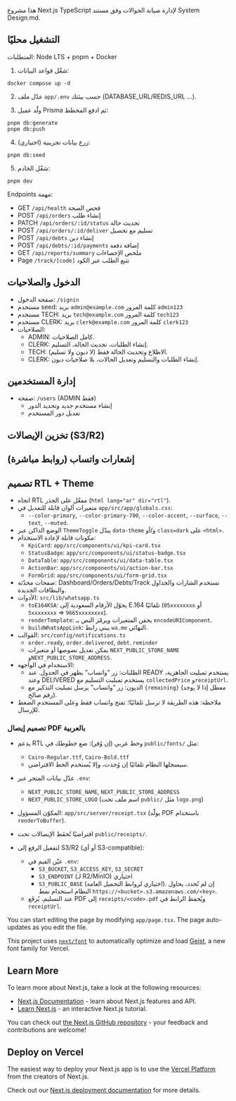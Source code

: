 هذا مشروع Next.js TypeScript لإدارة صيانة الجوالات وفق مستند System Design.md.

## التشغيل محليًا

المتطلبات: Node LTS + pnpm + Docker

1) شغّل قواعد البيانات:

```
docker compose up -d
```

2) عدّل ملف `app/.env` حسب بيئتك (DATABASE_URL/REDIS_URL ...).

3) ولّد عميل Prisma ثم ادفع المخطط:

```
pnpm db:generate
pnpm db:push
```

4) (اختياري) زرع بيانات تجريبية:

```
pnpm db:seed
```

5) شغّل الخادم:

```
pnpm dev
```

Endpoints مهمة:

- GET `/api/health` فحص الصحة
- POST `/api/orders` إنشاء طلب
- PATCH `/api/orders/:id/status` تحديث حالة
- POST `/api/orders/:id/deliver` تسليم مع تحصيل
- POST `/api/debts` إنشاء دين
- POST `/api/debts/:id/payments` إضافة دفعة
- GET `/api/reports/summary` ملخص الإحصاءات
- Page `/track/[code]` تتبع الطلب عبر الكود

## الدخول والصلاحيات

- صفحة الدخول: `/signin`
- مستخدم seed: بريد `admin@example.com` كلمة المرور `admin123`
- مستخدم TECH: بريد `tech@example.com` كلمة المرور `tech123`
- مستخدم CLERK: بريد `clerk@example.com` كلمة المرور `clerk123`
- الصلاحيات:
  - ADMIN: كامل الصلاحيات.
  - CLERK: إنشاء الطلبات، تحديث الحالة، التسليم.
  - TECH: الاطلاع وتحديث الحالة فقط (لا ديون ولا تسليم).
  - CLERK: إنشاء الطلبات والتسليم وتعديل الحالات، بلا صلاحيات ديون.

## إدارة المستخدمين

- صفحة: `/users` (ADMIN فقط)
  - إنشاء مستخدم جديد وتحديد الدور
  - تعديل دور المستخدم

## تخزين الإيصالات (S3/R2)

## إشعارات واتساب (روابط مباشرة)

## تصميم RTL + Theme

- اتجاه RTL مفعّل على الجذر (`html lang="ar" dir="rtl"`).
- متغيرات ألوان قابلة للتعديل في `app/src/app/globals.css`:
  - `--color-primary`, `--color-primary-700`, `--color-accent`, `--surface`, `--text`, `--muted`.
- الوضع الداكن عبر `ThemeToggle` يبدّل `data-theme` و/أو `class=dark` على `<html>`.
- مكونات قابلة لإعادة الاستخدام:
  - `KpiCard`: `app/src/components/ui/kpi-card.tsx`
  - `StatusBadge`: `app/src/components/ui/status-badge.tsx`
  - `DataTable`: `app/src/components/ui/data-table.tsx`
  - `ActionBar`: `app/src/components/ui/action-bar.tsx`
  - `FormGrid`: `app/src/components/ui/form-grid.tsx`
- صفحات محدّثة: Dashboard/Orders/Debts/Track تستخدم الشارات والجداول والبطاقات الجديدة.
- الأدوات: `src/lib/whatsapp.ts`
  - `toE164KSA`: يحوّل الأرقام السعودية إلى E.164 تلقائيًا (`05xxxxxxxx` أو `5xxxxxxxx` ⇒ `9665xxxxxxxx`).
  - `renderTemplate`: يحقن المتغيرات ويرمّز النص بـ `encodeURIComponent`.
  - `buildWhatsAppLink`: يبني رابط `wa.me` النهائي.
- القوالب: `src/config/notifications.ts`
  - `order.ready`, `order.delivered`, `debt.reminder`
  - يمكن تعديل نصوصها أو متغيرات `NEXT_PUBLIC_STORE_NAME` و`NEXT_PUBLIC_STORE_ADDRESS`.
- الاستخدام في الواجهة:
  - الطلبات: زر “واتساب” يظهر في الجدول. عند READY يستخدم تمبليت الجاهزية، وعند DELIVERED يستخدم تمبليت التسليم مع `collectedPrice` و`receiptUrl`.
  - الديون: زر “واتساب” يرسل تمبليت التذكير مع `{remaining}` (معطل إذا لا يوجد رقم صالح).
- ملاحظة: هذه الطريقة لا ترسل تلقائيًا؛ تفتح واتساب فقط وعلى المستخدم الضغط للإرسال.

### تصميم إيصال PDF بالعربية

- يدعم RTL وخط عربي (إن وُفر): ضع خطوطك في `public/fonts/` مثل:
  - `Cairo-Regular.ttf`, `Cairo-Bold.ttf`
  - سيسجلها النظام تلقائيًا إن وُجدت، وإلا يُستخدم الخط الافتراضي.
- عدّل بيانات المتجر عبر `.env`:
  - `NEXT_PUBLIC_STORE_NAME`, `NEXT_PUBLIC_STORE_ADDRESS`
  - `NEXT_PUBLIC_STORE_LOGO` (اسم ملف تحت `public/` مثل `logo.png`)
- المكوّن المسؤول: `app/src/server/receipt.tsx` (يولّد PDF باستخدام `renderToBuffer`).

- افتراضيًا تُحفَظ الإيصالات تحت `public/receipts/`.
- لتفعيل الرفع إلى S3/R2 (أو أي S3-compatible):
  - عيّن القيم في `.env`:
    - `S3_BUCKET`, `S3_ACCESS_KEY`, `S3_SECRET`
    - `S3_ENDPOINT` (لـ R2/MinIO) اختياري
    - `S3_PUBLIC_BASE` (اختياري لروابط التحميل العامة). إن لم تُحدد، يحاول النظام استخدام نمط `https://<bucket>.s3.amazonaws.com/<key>`.
  - عند التسليم، يُرفَع PDF إلى `receipts/<code>.pdf` ويُحفظ الرابط في `receiptUrl`.

You can start editing the page by modifying `app/page.tsx`. The page auto-updates as you edit the file.

This project uses [`next/font`](https://nextjs.org/docs/app/building-your-application/optimizing/fonts) to automatically optimize and load [Geist](https://vercel.com/font), a new font family for Vercel.

## Learn More

To learn more about Next.js, take a look at the following resources:

- [Next.js Documentation](https://nextjs.org/docs) - learn about Next.js features and API.
- [Learn Next.js](https://nextjs.org/learn) - an interactive Next.js tutorial.

You can check out [the Next.js GitHub repository](https://github.com/vercel/next.js) - your feedback and contributions are welcome!

## Deploy on Vercel

The easiest way to deploy your Next.js app is to use the [Vercel Platform](https://vercel.com/new?utm_medium=default-template&filter=next.js&utm_source=create-next-app&utm_campaign=create-next-app-readme) from the creators of Next.js.

Check out our [Next.js deployment documentation](https://nextjs.org/docs/app/building-your-application/deploying) for more details.
